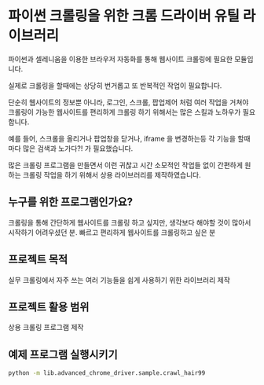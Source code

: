 # 파이썬 크롤링을 위한 크롬 드라이버 유틸 라이브러리

파이썬과 셀레니움을 이용한 브라우저 자동화를 통해 웹사이트 크롤링에 필요한 모듈입니다.

실제로 크롤링을 할때에는 상당히 번거롭고 또 반복적인 작업이 필요합니다.

단순히 웹사이트의 정보뿐 아니라, 로그인, 스크롤, 팝업제어 처럼 여러 작업을 거쳐야 크롤링이 가능한 웹사이트를 편리하게 크롤링 하기 위해서는 많은 스킬과 노하우가 필요합니다.

예를 들어, 스크롤을 올리거나 팝업창을 닫거나, iframe 을 변경하는등 각 기능을 할때마다 많은 검색과 노가다?! 가 필요했습니다.

많은 크롤링 프로그램을 만들면서 이런 귀찮고 시간 소모적인 작업들 없이 간편하게 원하는 크롤링 작업을 하기 위해서 상용 라이브러리를 제작하였습니다.

## 누구를 위한 프로그램인가요?

크롤링을 통해 간단하게 웹사이트를 크롤링 하고 싶지만, 생각보다 해야할 것이 많아서 시작하기 어려우셨던 분.
빠르고 편리하게 웹사이트를 크롤링하고 싶은 분

## 프로젝트 목적

실무 크롤링에서 자주 쓰는 여러 기능들을 쉽게 사용하기 위한 라이브러리 제작

## 프로젝트 활용 범위

상용 크롤링 프로그램 제작

## 예제 프로그램 실행시키기

```sh
python -m lib.advanced_chrome_driver.sample.crawl_hair99
```
